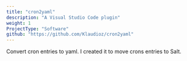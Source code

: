 ```yaml
---
title: "cron2yaml"
description: "A Visual Studio Code plugin"
weight: 1
ProjectType: "Software"
github: "https://github.com/Klaudioz/cron2yaml"
---
```


Convert cron entries to yaml. I created it to move crons entries to Salt.
